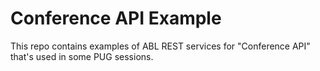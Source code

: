 # Conference API Example
This repo contains examples of ABL REST services for "Conference API" that's used in some PUG sessions.


